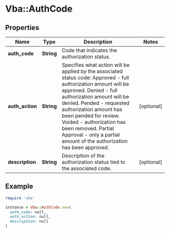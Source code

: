 # Vba::AuthCode

## Properties

| Name | Type | Description | Notes |
| ---- | ---- | ----------- | ----- |
| **auth_code** | **String** | Code that indicates the authorization status. |  |
| **auth_action** | **String** | Specifies what action will be applied by the associated status code: Approved - full authorization amount will be approved. Denied - full authorization amount will be denied. Pended - requested authorization amount has been pended for review. Voided - authorization has been removed. Partial Approval - only a partial amount of the authorization has been approved. | [optional] |
| **description** | **String** | Description of the authorization status tied to the associated code. | [optional] |

## Example

```ruby
require 'vba'

instance = Vba::AuthCode.new(
  auth_code: null,
  auth_action: null,
  description: null
)
```

